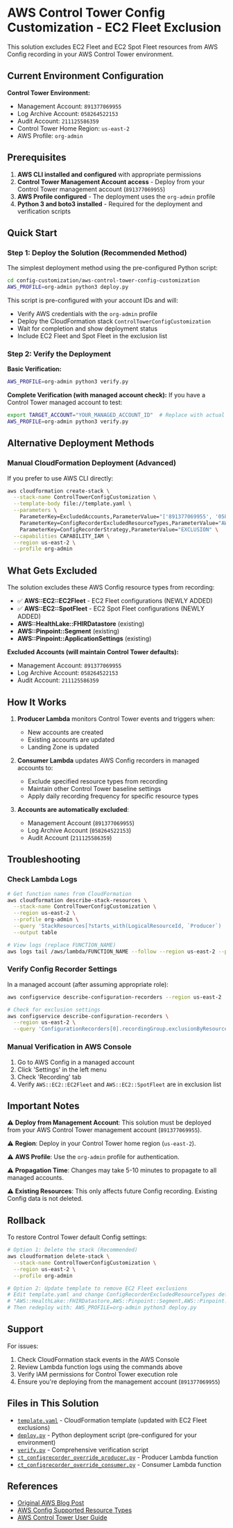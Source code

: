 # AWS Control Tower Config Customization - EC2 Fleet Exclusion

This solution excludes EC2 Fleet and EC2 Spot Fleet resources from AWS Config recording in your AWS Control Tower environment.

## Current Environment Configuration

**Control Tower Environment:**
- Management Account: `891377069955`
- Log Archive Account: `058264522153`
- Audit Account: `211125586359`
- Control Tower Home Region: `us-east-2`
- AWS Profile: `org-admin`

## Prerequisites

1. **AWS CLI installed and configured** with appropriate permissions
2. **Control Tower Management Account access** - Deploy from your Control Tower management account (`891377069955`)
3. **AWS Profile configured** - The deployment uses the `org-admin` profile
4. **Python 3 and boto3 installed** - Required for the deployment and verification scripts

## Quick Start

### Step 1: Deploy the Solution (Recommended Method)

The simplest deployment method using the pre-configured Python script:

```bash
cd config-customization/aws-control-tower-config-customization
AWS_PROFILE=org-admin python3 deploy.py
```

This script is pre-configured with your account IDs and will:
- Verify AWS credentials with the `org-admin` profile
- Deploy the CloudFormation stack `ControlTowerConfigCustomization`
- Wait for completion and show deployment status
- Include EC2 Fleet and Spot Fleet in the exclusion list

### Step 2: Verify the Deployment

**Basic Verification:**
```bash
AWS_PROFILE=org-admin python3 verify.py
```

**Complete Verification (with managed account check):**
If you have a Control Tower managed account to test:
```bash
export TARGET_ACCOUNT="YOUR_MANAGED_ACCOUNT_ID"  # Replace with actual managed account
AWS_PROFILE=org-admin python3 verify.py
```

## Alternative Deployment Methods

### Manual CloudFormation Deployment (Advanced)

If you prefer to use AWS CLI directly:

```bash
aws cloudformation create-stack \
  --stack-name ControlTowerConfigCustomization \
  --template-body file://template.yaml \
  --parameters \
    ParameterKey=ExcludedAccounts,ParameterValue="['891377069955', '058264522153', '211125586359']" \
    ParameterKey=ConfigRecorderExcludedResourceTypes,ParameterValue="AWS::HealthLake::FHIRDatastore,AWS::Pinpoint::Segment,AWS::Pinpoint::ApplicationSettings,AWS::EC2::EC2Fleet,AWS::EC2::SpotFleet" \
    ParameterKey=ConfigRecorderStrategy,ParameterValue="EXCLUSION" \
  --capabilities CAPABILITY_IAM \
  --region us-east-2 \
  --profile org-admin
```

## What Gets Excluded

The solution excludes these AWS Config resource types from recording:

- ✅ **AWS::EC2::EC2Fleet** - EC2 Fleet configurations (NEWLY ADDED)
- ✅ **AWS::EC2::SpotFleet** - EC2 Spot Fleet configurations (NEWLY ADDED)
- **AWS::HealthLake::FHIRDatastore** (existing)
- **AWS::Pinpoint::Segment** (existing)  
- **AWS::Pinpoint::ApplicationSettings** (existing)

**Excluded Accounts (will maintain Control Tower defaults):**
- Management Account: `891377069955`
- Log Archive Account: `058264522153`
- Audit Account: `211125586359`

## How It Works

1. **Producer Lambda** monitors Control Tower events and triggers when:
   - New accounts are created
   - Existing accounts are updated
   - Landing Zone is updated

2. **Consumer Lambda** updates AWS Config recorders in managed accounts to:
   - Exclude specified resource types from recording
   - Maintain other Control Tower baseline settings
   - Apply daily recording frequency for specific resource types

3. **Accounts are automatically excluded**:
   - Management Account (`891377069955`)
   - Log Archive Account (`058264522153`)
   - Audit Account (`211125586359`)

## Troubleshooting

### Check Lambda Logs
```bash
# Get function names from CloudFormation
aws cloudformation describe-stack-resources \
  --stack-name ControlTowerConfigCustomization \
  --region us-east-2 \
  --profile org-admin \
  --query 'StackResources[?starts_with(LogicalResourceId, `Producer`) || starts_with(LogicalResourceId, `Consumer`)][LogicalResourceId, PhysicalResourceId]' \
  --output table

# View logs (replace FUNCTION_NAME)
aws logs tail /aws/lambda/FUNCTION_NAME --follow --region us-east-2 --profile org-admin
```

### Verify Config Recorder Settings
In a managed account (after assuming appropriate role):
```bash
aws configservice describe-configuration-recorders --region us-east-2

# Check for exclusion settings
aws configservice describe-configuration-recorders \
  --region us-east-2 \
  --query 'ConfigurationRecorders[0].recordingGroup.exclusionByResourceTypes.resourceTypes'
```

### Manual Verification in AWS Console
1. Go to AWS Config in a managed account
2. Click 'Settings' in the left menu
3. Check 'Recording' tab
4. Verify `AWS::EC2::EC2Fleet` and `AWS::EC2::SpotFleet` are in exclusion list

## Important Notes

⚠️ **Deploy from Management Account**: This solution must be deployed from your AWS Control Tower management account (`891377069955`).

⚠️ **Region**: Deploy in your Control Tower home region (`us-east-2`).

⚠️ **AWS Profile**: Use the `org-admin` profile for authentication.

⚠️ **Propagation Time**: Changes may take 5-10 minutes to propagate to all managed accounts.

⚠️ **Existing Resources**: This only affects future Config recording. Existing Config data is not deleted.

## Rollback

To restore Control Tower default Config settings:

```bash
# Option 1: Delete the stack (Recommended)
aws cloudformation delete-stack \
  --stack-name ControlTowerConfigCustomization \
  --region us-east-2 \
  --profile org-admin

# Option 2: Update template to remove EC2 Fleet exclusions
# Edit template.yaml and change ConfigRecorderExcludedResourceTypes default to:
# "AWS::HealthLake::FHIRDatastore,AWS::Pinpoint::Segment,AWS::Pinpoint::ApplicationSettings"
# Then redeploy with: AWS_PROFILE=org-admin python3 deploy.py
```

## Support

For issues:
1. Check CloudFormation stack events in the AWS Console
2. Review Lambda function logs using the commands above
3. Verify IAM permissions for Control Tower execution role
4. Ensure you're deploying from the management account (`891377069955`)

## Files in This Solution

- [`template.yaml`](template.yaml) - CloudFormation template (updated with EC2 Fleet exclusions)
- [`deploy.py`](deploy.py) - Python deployment script (pre-configured for your environment)
- [`verify.py`](verify.py) - Comprehensive verification script
- [`ct_configrecorder_override_producer.py`](ct_configrecorder_override_producer.py) - Producer Lambda function
- [`ct_configrecorder_override_consumer.py`](ct_configrecorder_override_consumer.py) - Consumer Lambda function

## References

- [Original AWS Blog Post](https://aws.amazon.com/blogs/mt/customize-aws-config-resource-tracking-in-aws-control-tower-environment/)
- [AWS Config Supported Resource Types](https://docs.aws.amazon.com/config/latest/developerguide/resource-config-reference.html)
- [AWS Control Tower User Guide](https://docs.aws.amazon.com/controltower/latest/userguide/)